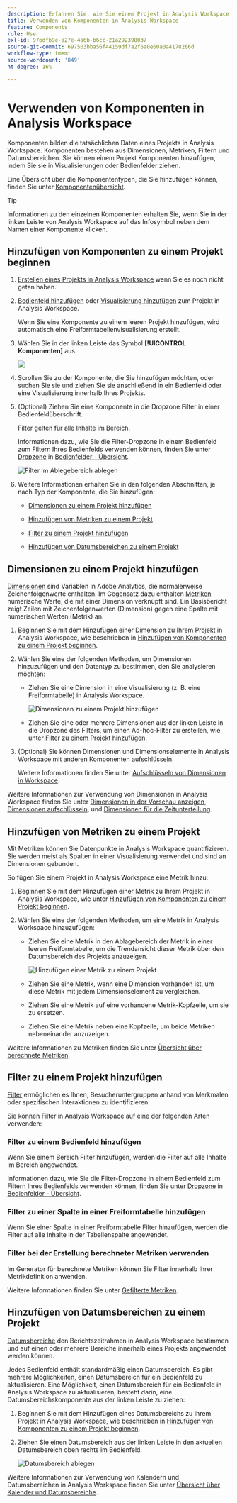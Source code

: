 ```yaml
---
description: Erfahren Sie, wie Sie einem Projekt in Analysis Workspace Komponenten hinzufügen.
title: Verwenden von Komponenten in Analysis Workspace
feature: Components
role: User
exl-id: 97bdfb9e-a27e-4a6b-b6cc-21a292398037
source-git-commit: 697503bba56f44159df7a2f6a0e60a0a4178266d
workflow-type: tm+mt
source-wordcount: '849'
ht-degree: 16%

---
```


# Verwenden von Komponenten in Analysis Workspace

Komponenten bilden die tatsächlichen Daten eines Projekts in Analysis Workspace. Komponenten bestehen aus Dimensionen, Metriken, Filtern und Datumsbereichen. Sie können einem Projekt Komponenten hinzufügen, indem Sie sie in Visualisierungen oder Bedienfelder ziehen.

Eine Übersicht über die Komponententypen, die Sie hinzufügen können, finden Sie unter [Komponentenübersicht](/help/components/overview.md).

>[!TIP]
>
>Informationen zu den einzelnen Komponenten erhalten Sie, wenn Sie in der linken Leiste von Analysis Workspace auf das Infosymbol neben dem Namen einer Komponente klicken.

## Hinzufügen von Komponenten zu einem Projekt beginnen

1. [Erstellen eines Projekts in Analysis Workspace](/help/analysis-workspace/build-workspace-project/create-projects.md) wenn Sie es noch nicht getan haben.

1. [Bedienfeld hinzufügen](/help/analysis-workspace/c-panels/panels.md) oder [Visualisierung hinzufügen](/help/analysis-workspace/visualizations/freeform-analysis-visualizations.md#add-visualizations-to-a-panel) zum Projekt in Analysis Workspace.

   Wenn Sie eine Komponente zu einem leeren Projekt hinzufügen, wird automatisch eine Freiformtabellenvisualisierung erstellt.

1. Wählen Sie in der linken Leiste das Symbol **[!UICONTROL Komponenten]** aus.

   ![](assets/build-components.png)

1. Scrollen Sie zu der Komponente, die Sie hinzufügen möchten, oder suchen Sie sie und ziehen Sie sie anschließend in ein Bedienfeld oder eine Visualisierung innerhalb Ihres Projekts.

1. (Optional) Ziehen Sie eine Komponente in die Dropzone Filter in einer Bedienfeldüberschrift.

   Filter gelten für alle Inhalte im Bereich.

   Informationen dazu, wie Sie die Filter-Dropzone in einem Bedienfeld zum Filtern Ihres Bedienfelds verwenden können, finden Sie unter [Dropzone](/help/analysis-workspace/c-panels/panels.md#drop-zone) in [Bedienfelder - Übersicht](/help/analysis-workspace/c-panels/panels.md).

   ![Filter im Ablegebereich ablegen](assets/filter-dropzone.png)

1. Weitere Informationen erhalten Sie in den folgenden Abschnitten, je nach Typ der Komponente, die Sie hinzufügen:

   * [Dimensionen zu einem Projekt hinzufügen](#add-dimensions-to-a-project)

   * [Hinzufügen von Metriken zu einem Projekt](#add-metrics-to-a-project)

   * [Filter zu einem Projekt hinzufügen](#add-filters-to-a-project)

   * [Hinzufügen von Datumsbereichen zu einem Projekt](#add-date-ranges-to-a-project)

## Dimensionen zu einem Projekt hinzufügen

[Dimensionen](/help/components/dimensions/overview.md) sind Variablen in Adobe Analytics, die normalerweise Zeichenfolgenwerte enthalten. Im Gegensatz dazu enthalten [Metriken](/help/components/calc-metrics/calc-metr-overview.md) numerische Werte, die mit einer Dimension verknüpft sind. Ein Basisbericht zeigt Zeilen mit Zeichenfolgenwerten (Dimension) gegen eine Spalte mit numerischen Werten (Metrik) an.

1. Beginnen Sie mit dem Hinzufügen einer Dimension zu Ihrem Projekt in Analysis Workspace, wie beschrieben in [Hinzufügen von Komponenten zu einem Projekt beginnen](#begin-adding-components-to-a-project).

1. Wählen Sie eine der folgenden Methoden, um Dimensionen hinzuzufügen und den Datentyp zu bestimmen, den Sie analysieren möchten:

   * Ziehen Sie eine Dimension in eine Visualisierung (z. B. eine Freiformtabelle) in Analysis Workspace.

     ![Dimensionen zu einem Projekt hinzufügen](assets/add-dimensions.png)

   * Ziehen Sie eine oder mehrere Dimensionen aus der linken Leiste in die Dropzone des Filters, um einen Ad-hoc-Filter zu erstellen, wie unter [Filter zu einem Projekt hinzufügen](#add-filters-to-a-project).

1. (Optional) Sie können Dimensionen und Dimensionselemente in Analysis Workspace mit anderen Komponenten aufschlüsseln.

   Weitere Informationen finden Sie unter [Aufschlüsseln von Dimensionen in Workspace](/help/components/dimensions/t-breakdown-fa.md).

Weitere Informationen zur Verwendung von Dimensionen in Analysis Workspace finden Sie unter [Dimensionen in der Vorschau anzeigen](/help/components/dimensions/view-dimensions.md), [Dimensionen aufschlüsseln](/help/components/dimensions/t-breakdown-fa.md), und [Dimensionen für die Zeitunterteilung](/help/components/dimensions/time-parting-dimensions.md).

## Hinzufügen von Metriken zu einem Projekt

Mit Metriken können Sie Datenpunkte in Analysis Workspace quantifizieren. Sie werden meist als Spalten in einer Visualisierung verwendet und sind an Dimensionen gebunden.

So fügen Sie einem Projekt in Analysis Workspace eine Metrik hinzu:

1. Beginnen Sie mit dem Hinzufügen einer Metrik zu Ihrem Projekt in Analysis Workspace, wie unter [Hinzufügen von Komponenten zu einem Projekt beginnen](#begin-adding-components-to-a-project).

1. Wählen Sie eine der folgenden Methoden, um eine Metrik in Analysis Workspace hinzuzufügen:

   * Ziehen Sie eine Metrik in den Ablagebereich der Metrik in einer leeren Freiformtabelle, um die Trendansicht dieser Metrik über den Datumsbereich des Projekts anzuzeigen.

     ![Hinzufügen einer Metrik zu einem Projekt](assets/add-metrics.png)

   * Ziehen Sie eine Metrik, wenn eine Dimension vorhanden ist, um diese Metrik mit jedem Dimensionselement zu vergleichen.

   * Ziehen Sie eine Metrik auf eine vorhandene Metrik-Kopfzeile, um sie zu ersetzen.

   * Ziehen Sie eine Metrik neben eine Kopfzeile, um beide Metriken nebeneinander anzuzeigen.

Weitere Informationen zu Metriken finden Sie unter [Übersicht über berechnete Metriken](/help/components/calc-metrics/calc-metr-overview.md).

## Filter zu einem Projekt hinzufügen

[Filter](/help/components/filters/filters-overview.md) ermöglichen es Ihnen, Besucheruntergruppen anhand von Merkmalen oder spezifischen Interaktionen zu identifizieren.

Sie können Filter in Analysis Workspace auf eine der folgenden Arten verwenden:

### Filter zu einem Bedienfeld hinzufügen

Wenn Sie einem Bereich Filter hinzufügen, werden die Filter auf alle Inhalte im Bereich angewendet.

Informationen dazu, wie Sie die Filter-Dropzone in einem Bedienfeld zum Filtern Ihres Bedienfelds verwenden können, finden Sie unter [Dropzone](/help/analysis-workspace/c-panels/panels.md#drop-zone) in [Bedienfelder - Übersicht](/help/analysis-workspace/c-panels/panels.md).

### Filter zu einer Spalte in einer Freiformtabelle hinzufügen

Wenn Sie einer Spalte in einer Freiformtabelle Filter hinzufügen, werden die Filter auf alle Inhalte in der Tabellenspalte angewendet.

### Filter bei der Erstellung berechneter Metriken verwenden

Im Generator für berechnete Metriken können Sie Filter innerhalb Ihrer Metrikdefinition anwenden.

Weitere Informationen finden Sie unter [Gefilterte Metriken](/help/components/calc-metrics/cm-workflow/metrics-with-segments.md).

## Hinzufügen von Datumsbereichen zu einem Projekt

[Datumsbereiche](/help/components/date-ranges/custom-date-ranges.md) den Berichtszeitrahmen in Analysis Workspace bestimmen und auf einen oder mehrere Bereiche innerhalb eines Projekts angewendet werden können.

Jedes Bedienfeld enthält standardmäßig einen Datumsbereich. Es gibt mehrere Möglichkeiten, einen Datumsbereich für ein Bedienfeld zu aktualisieren. Eine Möglichkeit, einen Datumsbereich für ein Bedienfeld in Analysis Workspace zu aktualisieren, besteht darin, eine Datumsbereichskomponente aus der linken Leiste zu ziehen:

1. Beginnen Sie mit dem Hinzufügen eines Datumsbereichs zu Ihrem Projekt in Analysis Workspace, wie beschrieben in [Hinzufügen von Komponenten zu einem Projekt beginnen](#begin-adding-components-to-a-project).

1. Ziehen Sie einen Datumsbereich aus der linken Leiste in den aktuellen Datumsbereich oben rechts im Bedienfeld.

   ![Datumsbereich ablegen](assets/daterange-drop.png)

Weitere Informationen zur Verwendung von Kalendern und Datumsbereichen in Analysis Workspace finden Sie unter [Übersicht über Kalender und Datumsbereiche](/help/components/date-ranges/custom-date-ranges.md).
